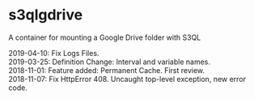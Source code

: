 # s3qlgdrive

A container for mounting a Google Drive folder with S3QL

2019-04-10: Fix Logs Files.  
2019-03-25: Definition Change: Interval and variable names.  
2018-11-01: Feature added: Permanent Cache. First review.  
2018-11-07: Fix HttpError 408. Uncaught top-level exception, new error code.